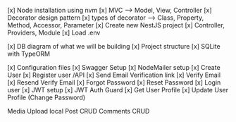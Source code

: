[x] Node installation using nvm
[x] MVC --> Model, View, Controller
[x] Decorator design pattern
[x] types of decorator --> Class, Property, Method, Accessor, Parameter
[x] Create new NestJS project
[x] Controller, Providers, Module
[x] Load .env

[x] DB diagram of what we will be building
[x] Project structure
[x] SQLite with TypeORM

[x] Configuration files
[x] Swagger Setup
[x] NodeMailer setup
[x] Create User
[x] Register user /API
[x] Send Email Verification link
[x] Verify Email
[x] Resend Verify Email
[x] Forgot Password
[x] Reset Password
[x] Login user
[x] JWT setup
[x] JWT Auth Guard
[x] Get User Profile
[x] Update User Profile (Change Password)

Media Upload local
Post CRUD
Comments CRUD

